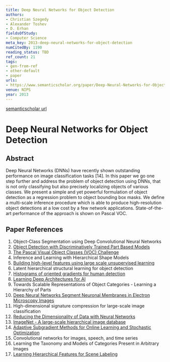 ```yaml
---
title: Deep Neural Networks for Object Detection
authors:
- Christian Szegedy
- Alexander Toshev
- D. Erhan
fieldsOfStudy:
- Computer Science
meta_key: 2013-deep-neural-networks-for-object-detection
numCitedBy: 1190
reading_status: TBD
ref_count: 21
tags:
- gen-from-ref
- other-default
- paper
urls:
- https://www.semanticscholar.org/paper/Deep-Neural-Networks-for-Object-Detection-Szegedy-Toshev/713f73ce5c3013d9fb796c21b981dc6629af0bd5?sort=total-citations
venue: NIPS
year: 2013
---
```


[semanticscholar url](https://www.semanticscholar.org/paper/Deep-Neural-Networks-for-Object-Detection-Szegedy-Toshev/713f73ce5c3013d9fb796c21b981dc6629af0bd5?sort=total-citations)

# Deep Neural Networks for Object Detection

## Abstract

Deep Neural Networks (DNNs) have recently shown outstanding performance on image classification tasks [14]. In this paper we go one step further and address the problem of object detection using DNNs, that is not only classifying but also precisely localizing objects of various classes. We present a simple and yet powerful formulation of object detection as a regression problem to object bounding box masks. We define a multi-scale inference procedure which is able to produce high-resolution object detections at a low cost by a few network applications. State-of-the-art performance of the approach is shown on Pascal VOC.

## Paper References

1. Object-Class Segmentation using Deep Convolutional Neural Networks
2. [Object Detection with Discriminatively Trained Part Based Models](2009-object-detection-with-discriminatively-trained-part-based-models)
3. [The Pascal Visual Object Classes (VOC) Challenge](2009-the-pascal-visual-object-classes-voc-challenge)
4. Inference and Learning with Hierarchical Shape Models
5. [Building high-level features using large scale unsupervised learning](2013-building-high-level-features-using-large-scale-unsupervised-learning)
6. Latent hierarchical structural learning for object detection
7. [Histograms of oriented gradients for human detection](2005-histograms-of-oriented-gradients-for-human-detection)
8. [Learning Deep Architectures for AI](2007-learning-deep-architectures-for-ai)
9. Towards Scalable Representations of Object Categories - Learning a Hierarchy of Parts
10. [Deep Neural Networks Segment Neuronal Membranes in Electron Microscopy Images](2012-deep-neural-networks-segment-neuronal-membranes-in-electron-microscopy-images)
11. High-dimensional signature compression for large-scale image classification
12. [Reducing the Dimensionality of Data with Neural Networks](2006-reducing-the-dimensionality-of-data-with-neural-networks)
13. [ImageNet - A large-scale hierarchical image database](2009-imagenet-a-large-scale-hierarchical-image-database)
14. [Adaptive Subgradient Methods for Online Learning and Stochastic Optimization](2010-adaptive-subgradient-methods-for-online-learning-and-stochastic-optimization)
15. Convolutional networks for images, speech, and time series
16. Learning the Taxonomy and Models of Categories Present in Arbitrary Images
17. [Learning Hierarchical Features for Scene Labeling](2013-learning-hierarchical-features-for-scene-labeling)
